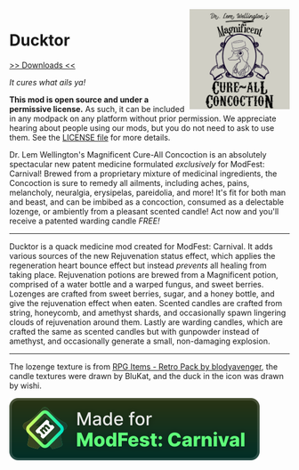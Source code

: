<img src="icon.png" align="right" width="180px"/>

# Ducktor


[>> Downloads <<](https://github.com/LemmaEOF/Ducktor/releases)

*It cures what ails ya!*

**This mod is open source and under a permissive license.** As such, it can be included in any modpack on any platform without prior permission. We appreciate hearing about people using our mods, but you do not need to ask to use them. See the [LICENSE file](LICENSE) for more details.

Dr. Lem Wellington's Magnificent Cure-All Concoction is an absolutely spectacular new patent medicine formulated *exclusively* for ModFest: Carnival!
Brewed from a proprietary mixture of medicinal ingredients, the Concoction is sure to remedy all ailments, including aches, pains, melancholy, neuralgia, erysipelas, pareidolia, and more!
It's fit for both man and beast, and can be imbibed as a concoction, consumed as a delectable lozenge, or ambiently from a pleasant scented candle!
Act now and you'll receive a patented warding candle *FREE!*

---

Ducktor is a quack medicine mod created for ModFest: Carnival. It adds various sources of the new Rejuvenation status effect, which applies the
regeneration heart bounce effect but instead *prevents* all healing from taking place. Rejuvenation potions are brewed from a Magnificent potion,
comprised of a water bottle and a warped fungus, and sweet berries. Lozenges are crafted from sweet berries, sugar, and a honey bottle, and give
the rejuvenation effect when eaten. Scented candles are crafted from string, honeycomb, and amethyst shards, and occasionally spawn lingering
clouds of rejuvenation around them. Lastly are warding candles, which are crafted the same as scented candles but with gunpowder instead of
amethyst, and occasionally generate a small, non-damaging explosion.

---

The lozenge texture is from [RPG Items - Retro Pack by blodyavenger](https://blodyavenger.itch.io/rpg-items-retro-pack), the candle textures were
drawn by BluKat, and the duck in the icon was drawn by wishi.

[![Made for ModFest: Carnival](https://raw.githubusercontent.com/ModFest/art/v2/badge/svg/carnival/cozy.svg)](https://modfest.net/carnival)